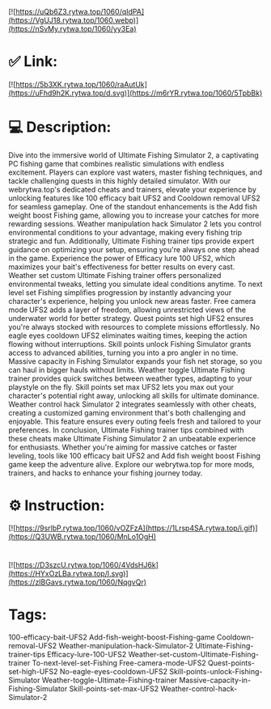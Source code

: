[![https://uQb6Z3.rytwa.top/1060/qIdPA](https://VgUJ18.rytwa.top/1060.webp)](https://nSvMy.rytwa.top/1060/yy3Ea)
# ✅ Link:
[![https://5b3XK.rytwa.top/1060/raAutUk](https://uFhd9h2K.rytwa.top/d.svg)](https://m6rYR.rytwa.top/1060/5TpbBk)
# 💻 Description:
Dive into the immersive world of Ultimate Fishing Simulator 2, a captivating PC fishing game that combines realistic simulations with endless excitement. Players can explore vast waters, master fishing techniques, and tackle challenging quests in this highly detailed simulator. With our webrytwa.top's dedicated cheats and trainers, elevate your experience by unlocking features like 100 efficacy bait UFS2 and Cooldown removal UFS2 for seamless gameplay.
One of the standout enhancements is the Add fish weight boost Fishing game, allowing you to increase your catches for more rewarding sessions. Weather manipulation hack Simulator 2 lets you control environmental conditions to your advantage, making every fishing trip strategic and fun. Additionally, Ultimate Fishing trainer tips provide expert guidance on optimizing your setup, ensuring you're always one step ahead in the game.
Experience the power of Efficacy lure 100 UFS2, which maximizes your bait's effectiveness for better results on every cast. Weather set custom Ultimate Fishing trainer offers personalized environmental tweaks, letting you simulate ideal conditions anytime. To next level set Fishing simplifies progression by instantly advancing your character's experience, helping you unlock new areas faster.
Free camera mode UFS2 adds a layer of freedom, allowing unrestricted views of the underwater world for better strategy. Quest points set high UFS2 ensures you're always stocked with resources to complete missions effortlessly. No eagle eyes cooldown UFS2 eliminates waiting times, keeping the action flowing without interruptions.
Skill points unlock Fishing Simulator grants access to advanced abilities, turning you into a pro angler in no time. Massive capacity in Fishing Simulator expands your fish net storage, so you can haul in bigger hauls without limits. Weather toggle Ultimate Fishing trainer provides quick switches between weather types, adapting to your playstyle on the fly.
Skill points set max UFS2 lets you max out your character's potential right away, unlocking all skills for ultimate dominance. Weather control hack Simulator 2 integrates seamlessly with other cheats, creating a customized gaming environment that's both challenging and enjoyable. This feature ensures every outing feels fresh and tailored to your preferences.
In conclusion, Ultimate Fishing trainer tips combined with these cheats make Ultimate Fishing Simulator 2 an unbeatable experience for enthusiasts. Whether you're aiming for massive catches or faster leveling, tools like 100 efficacy bait UFS2 and Add fish weight boost Fishing game keep the adventure alive. Explore our webrytwa.top for more mods, trainers, and hacks to enhance your fishing journey today.

# ⚙️ Instruction:
[![https://9srlbP.rytwa.top/1060/vOZFzA](https://1Lrsp4SA.rytwa.top/i.gif)](https://Q3UWB.rytwa.top/1060/MnLo1OgH)
#
[![https://D3szcU.rytwa.top/1060/4VdsHJ6k](https://HYxOzLBa.rytwa.top/l.svg)](https://zIBGavs.rytwa.top/1060/NqgvQr)
# Tags:
100-efficacy-bait-UFS2 Add-fish-weight-boost-Fishing-game Cooldown-removal-UFS2 Weather-manipulation-hack-Simulator-2 Ultimate-Fishing-trainer-tips Efficacy-lure-100-UFS2 Weather-set-custom-Ultimate-Fishing-trainer To-next-level-set-Fishing Free-camera-mode-UFS2 Quest-points-set-high-UFS2 No-eagle-eyes-cooldown-UFS2 Skill-points-unlock-Fishing-Simulator Weather-toggle-Ultimate-Fishing-trainer Massive-capacity-in-Fishing-Simulator Skill-points-set-max-UFS2 Weather-control-hack-Simulator-2





